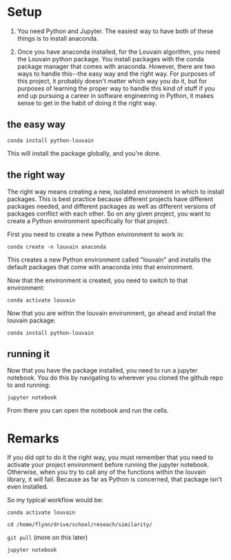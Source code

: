 # Setup

1) You need Python and Jupyter. The easiest way to have both of these things is to install anaconda.

2) Once you have anaconda installed, for the Louvain algorithm, you need the Louvain python package. You install packages with the conda package manager that comes with anaconda. However, there are two ways to handle this--the easy way and the right way. For purposes of this project, it probably doesn't matter which way you do it, but for purposes of learning the proper way to handle this kind of stuff if you end up pursuing a career in software engineering in Python, it makes sense to get in the habit of doing it the right way.

## the easy way

`conda install python-louvain`

This will install the package globally, and you're done.

## the right way

The right way means creating a new, isolated environment in which to install packages. This is best practice because different projects have different packages needed, and different packages as well as different versions of packages conflict with each other. So on any given project, you want to create a Python environment specifically for that project.

First you need to create a new Python environment to work in:

`conda create -n louvain anaconda`

This creates a new Python environment called "louvain" and installs the default packages that come with anaconda into that environment.

Now that the environment is created, you need to switch to that environment:

`conda activate louvain`

Now that you are within the louvain environment, go ahead and install the louvain package:

`conda install python-louvain`

## running it

Now that you have the package installed, you need to run a jupyter notebook. You do this by navigating to wherever you cloned the github repo to and running:

`jupyter notebook`

From there you can open the notebook and run the cells.

# Remarks

If you did opt to do it the right way, you must remember that you need to activate your project environment before running the jupyter notebook. Otherwise, when you try to call any of the functions within the louvain library, it will fail. Because as far as Python is concerned, that package isn't even installed.

So my typical workflow would be:

`conda activate louvain`

`cd /home/flynn/drive/school/reseach/similarity/`

`git pull` (more on this later)

`jupyter notebook`